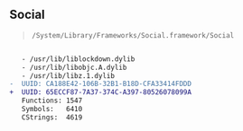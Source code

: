 ## Social

> `/System/Library/Frameworks/Social.framework/Social`

```diff

   - /usr/lib/liblockdown.dylib
   - /usr/lib/libobjc.A.dylib
   - /usr/lib/libz.1.dylib
-  UUID: CA188E42-106B-32B1-B18D-CFA33414FDDD
+  UUID: 65ECCF87-7A37-374C-A397-80526078099A
   Functions: 1547
   Symbols:   6410
   CStrings:  4619

```
